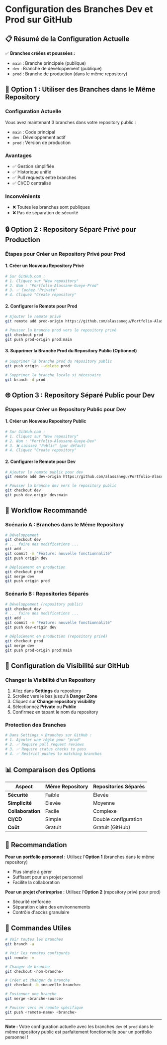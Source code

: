 # Configuration des Branches Dev et Prod sur GitHub

## 📋 Résumé de la Configuration Actuelle

✅ **Branches créées et poussées :**
- `main` : Branche principale (publique)
- `dev` : Branche de développement (publique)
- `prod` : Branche de production (dans le même repository)

## 🔧 Option 1 : Utiliser des Branches dans le Même Repository

### Configuration Actuelle
Vous avez maintenant 3 branches dans votre repository public :
- `main` : Code principal
- `dev` : Développement actif
- `prod` : Version de production

### Avantages
- ✅ Gestion simplifiée
- ✅ Historique unifié
- ✅ Pull requests entre branches
- ✅ CI/CD centralisé

### Inconvénients
- ❌ Toutes les branches sont publiques
- ❌ Pas de séparation de sécurité

## 🔒 Option 2 : Repository Séparé Privé pour Production

### Étapes pour Créer un Repository Privé pour Prod

#### 1. Créer un Nouveau Repository Privé
```bash
# Sur GitHub.com :
# 1. Cliquez sur "New repository"
# 2. Nom : "Portfolio-Alassane-Gueye-Prod"
# 3. ✅ Cochez "Private"
# 4. Cliquez "Create repository"
```

#### 2. Configurer le Remote pour Prod
```bash
# Ajouter le remote privé
git remote add prod-origin https://github.com/alassanegu/Portfolio-Alassane-Gueye-Prod.git

# Pousser la branche prod vers le repository privé
git checkout prod
git push prod-origin prod:main
```

#### 3. Supprimer la Branche Prod du Repository Public (Optionnel)
```bash
# Supprimer la branche prod du repository public
git push origin --delete prod

# Supprimer la branche locale si nécessaire
git branch -d prod
```

## 🌐 Option 3 : Repository Séparé Public pour Dev

### Étapes pour Créer un Repository Public pour Dev

#### 1. Créer un Nouveau Repository Public
```bash
# Sur GitHub.com :
# 1. Cliquez sur "New repository"
# 2. Nom : "Portfolio-Alassane-Gueye-Dev"
# 3. ❌ Laissez "Public" (par défaut)
# 4. Cliquez "Create repository"
```

#### 2. Configurer le Remote pour Dev
```bash
# Ajouter le remote public pour dev
git remote add dev-origin https://github.com/alassanegu/Portfolio-Alassane-Gueye-Dev.git

# Pousser la branche dev vers le repository public
git checkout dev
git push dev-origin dev:main
```

## 🚀 Workflow Recommandé

### Scénario A : Branches dans le Même Repository
```bash
# Développement
git checkout dev
# ... faire des modifications ...
git add .
git commit -m "Feature: nouvelle fonctionnalité"
git push origin dev

# Déploiement en production
git checkout prod
git merge dev
git push origin prod
```

### Scénario B : Repositories Séparés
```bash
# Développement (repository public)
git checkout dev
# ... faire des modifications ...
git add .
git commit -m "Feature: nouvelle fonctionnalité"
git push dev-origin dev

# Déploiement en production (repository privé)
git checkout prod
git merge dev
git push prod-origin prod:main
```

## 🔐 Configuration de Visibilité sur GitHub

### Changer la Visibilité d'un Repository
1. Allez dans **Settings** du repository
2. Scrollez vers le bas jusqu'à **Danger Zone**
3. Cliquez sur **Change repository visibility**
4. Sélectionnez **Private** ou **Public**
5. Confirmez en tapant le nom du repository

### Protection des Branches
```bash
# Dans Settings > Branches sur GitHub :
# 1. Ajouter une règle pour "prod"
# 2. ✅ Require pull request reviews
# 3. ✅ Require status checks to pass
# 4. ✅ Restrict pushes to matching branches
```

## 📊 Comparaison des Options

| Aspect | Même Repository | Repositories Séparés |
|--------|----------------|----------------------|
| **Sécurité** | Faible | Élevée |
| **Simplicité** | Élevée | Moyenne |
| **Collaboration** | Facile | Complexe |
| **CI/CD** | Simple | Double configuration |
| **Coût** | Gratuit | Gratuit (GitHub) |

## 🎯 Recommandation

**Pour un portfolio personnel :** Utilisez l'**Option 1** (branches dans le même repository)
- Plus simple à gérer
- Suffisant pour un projet personnel
- Facilite la collaboration

**Pour un projet d'entreprise :** Utilisez l'**Option 2** (repository privé pour prod)
- Sécurité renforcée
- Séparation claire des environnements
- Contrôle d'accès granulaire

## 🔄 Commandes Utiles

```bash
# Voir toutes les branches
git branch -a

# Voir les remotes configurés
git remote -v

# Changer de branche
git checkout <nom-branche>

# Créer et changer de branche
git checkout -b <nouvelle-branche>

# Fusionner une branche
git merge <branche-source>

# Pousser vers un remote spécifique
git push <remote-name> <branche>
```

---

**Note :** Votre configuration actuelle avec les branches `dev` et `prod` dans le même repository public est parfaitement fonctionnelle pour un portfolio personnel !
